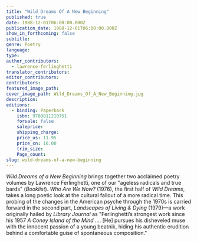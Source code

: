 ```yaml
---
title: "Wild Dreams Of A New Beginning"
published: true
date: 1988-12-01T06:00:00.000Z
publication_date: 1988-12-01T06:00:00.000Z
show_in_forthcoming: false
subtitle:
genre: Poetry
language:
type:
author_contributors:
  - lawrence-ferlinghetti
translator_contributors:
editor_contributors:
contributors:
featured_image_path:
cover_image_path: Wild_Dreams_Of_A_New_Beginning.jpg
description:
editions:
  - binding: Paperback
    isbn: 9780811210751
    forsale: false
    saleprice:
    shipping_charge:
    price_us: 11.95
    price_cn: 16.00
    trim_size:
    Page_count:
slug: wild-dreams-of-a-new-beginning
---
```


_Wild Dreams of a New Beginning_ brings together two acclaimed poetry volumes by Lawrence Ferlinghetti, one of our "ageless radicals and true bards" (_Booklist_). _Who Are We Now?_ (1976), the first half of _Wild Dreams_, takes a long poetic look at the cultural fallout of a more radical time. This probing of the changes in the American psyche through the 1970s is carried forward in the second part, _Landscapes of Living & Dying_ (1979)––a work originally hailed by _Library Journal_ as "Ferlinghetti’s strongest work since his 1957 _A Coney Island of the Mind_ .... [He] pursues his disheveled muse with the innocent passion of a young beatnik, hiding his authentic erudition behind a comfortable guise of spontaneous composition."

